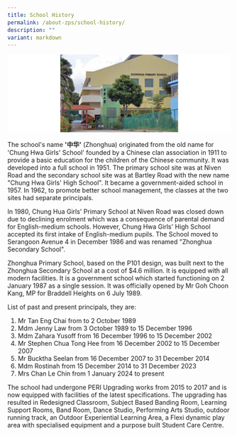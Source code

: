```yaml
---
title: School History
permalink: /about-zps/school-history/
description: ""
variant: markdown
---
```

![](/images/SchoolHistory.png)

The school's name **'中华'** (Zhonghua) originated from the old name for 'Chung Hwa Girls' School' founded by a Chinese clan association in 1911 to provide a basic education for the children of the Chinese community. It was developed into a full school in 1951. The primary school site was at Niven Road and the secondary school site was at Bartley Road with the new name "Chung Hwa Girls' High School". It became a government-aided school in 1957. In 1962, to promote better school management, the classes at the two sites had separate principals.

In 1980, Chung Hua Girls' Primary School at Niven Road was closed down due to declining enrolment which was a consequence of parental demand for English-medium schools. However, Chung Hwa Girls' High School accepted its first intake of English-medium pupils. The School moved to Serangoon Avenue 4 in December 1986 and was renamed "Zhonghua Secondary School".  

Zhonghua Primary School, based on the P101 design, was built next to the Zhonghua Secondary School at a cost of $4.6 million. It is equipped with all modern facilities. It is a government school which started functioning on 2 January 1987 as a single session. It was officially opened by Mr Goh Choon Kang, MP for Braddell Heights on 6 July 1989.

List of past and present principals, they are:
1. Mr Tan Eng Chai from to 2 October 1989
2. Mdm Jenny Law from 3 October 1989 to 15 December 1996
3. Mdm Zahara Yusoff from 16 December 1996 to 15 December 2002
4. Mr Stephen Chua Tong Hee from 16 December 2002 to 15 December 2007
5. Mr Bucktha Seelan from 16 December 2007 to 31 December 2014
6. Mdm Rostinah from 15 December 2014 to 31 December 2023
7. Mrs Chan Le Chin from 1 January 2024 to present

The school had undergone PERI Upgrading works from 2015 to 2017 and is now equipped with facilities of the latest specifications. The upgrading has resulted in Redesigned Classroom, Subject Based Banding Room, Learning Support Rooms, Band Room, Dance Studio, Performing Arts Studio, outdoor running track, an Outdoor Experiential Learning Area, a Flexi dynamic play area with specialised equipment and a purpose built Student Care Centre.